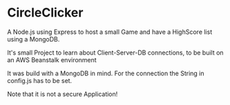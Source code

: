 # CircleClicker
A Node.js using Express to host a small Game and have a HighScore list using a MongoDB.

It's small Project to learn about Client-Server-DB connections, to be built on an AWS Beanstalk environment

It was build with a MongoDB in mind. For the connection the String in config.js has to be set.

Note that it is not a secure Application!
